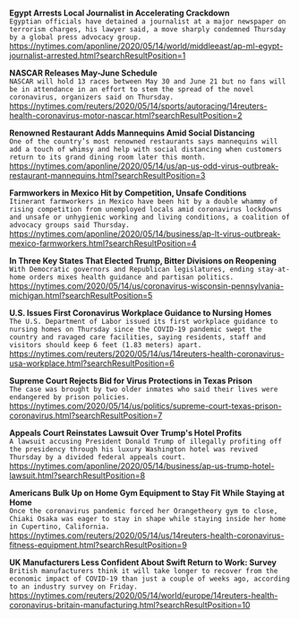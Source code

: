 **Egypt Arrests Local Journalist in Accelerating Crackdown**\
`Egyptian officials have detained a journalist at a major newspaper on terrorism charges, his lawyer said, a move sharply condemned Thursday by a global press advocacy group.`\
https://nytimes.com/aponline/2020/05/14/world/middleeast/ap-ml-egypt-journalist-arrested.html?searchResultPosition=1

**NASCAR Releases May-June Schedule**\
`NASCAR will hold 13 races between May 30 and June 21 but no fans will be in attendance in an effort to stem the spread of the novel coronavirus, organizers said on Thursday. `\
https://nytimes.com/reuters/2020/05/14/sports/autoracing/14reuters-health-coronavirus-motor-nascar.html?searchResultPosition=2

**Renowned Restaurant Adds Mannequins Amid Social Distancing**\
`One of the country’s most renowned restaurants says mannequins will add a touch of whimsy and help with social distancing when customers return to its grand dining room later this month. `\
https://nytimes.com/aponline/2020/05/14/us/ap-us-odd-virus-outbreak-restaurant-mannequins.html?searchResultPosition=3

**Farmworkers in Mexico Hit by Competition, Unsafe Conditions**\
`Itinerant farmworkers in Mexico have been hit by a double whammy of rising competition from unemployed locals amid coronavirus lockdowns and unsafe or unhygienic working and living conditions, a coalition of advocacy groups said Thursday.`\
https://nytimes.com/aponline/2020/05/14/business/ap-lt-virus-outbreak-mexico-farmworkers.html?searchResultPosition=4

**In Three Key States That Elected Trump, Bitter Divisions on Reopening**\
`With Democratic governors and Republican legislatures, ending stay-at-home orders mixes health guidance and partisan politics.`\
https://nytimes.com/2020/05/14/us/coronavirus-wisconsin-pennsylvania-michigan.html?searchResultPosition=5

**U.S. Issues First Coronavirus Workplace Guidance to Nursing Homes**\
`The U.S. Department of Labor issued its first workplace guidance to nursing homes on Thursday since the COVID-19 pandemic swept the country and ravaged care facilities, saying residents, staff and visitors should keep 6 feet (1.83 meters) apart.`\
https://nytimes.com/reuters/2020/05/14/us/14reuters-health-coronavirus-usa-workplace.html?searchResultPosition=6

**Supreme Court Rejects Bid for Virus Protections in Texas Prison**\
`The case was brought by two older inmates who said their lives were endangered by prison policies.`\
https://nytimes.com/2020/05/14/us/politics/supreme-court-texas-prison-coronavirus.html?searchResultPosition=7

**Appeals Court Reinstates Lawsuit Over Trump's Hotel Profits**\
`A lawsuit accusing President Donald Trump of illegally profiting off the presidency through his luxury Washington hotel was revived Thursday by a divided federal appeals court.`\
https://nytimes.com/aponline/2020/05/14/business/ap-us-trump-hotel-lawsuit.html?searchResultPosition=8

**Americans Bulk Up on Home Gym Equipment to Stay Fit While Staying at Home**\
`Once the coronavirus pandemic forced her Orangetheory gym to close, Chiaki Osaka was eager to stay in shape while staying inside her home in Cupertino, California.`\
https://nytimes.com/reuters/2020/05/14/us/14reuters-health-coronavirus-fitness-equipment.html?searchResultPosition=9

**UK Manufacturers Less Confident About Swift Return to Work: Survey**\
`British manufacturers think it will take longer to recover from the economic impact of COVID-19 than just a couple of weeks ago, according to an industry survey on Friday.`\
https://nytimes.com/reuters/2020/05/14/world/europe/14reuters-health-coronavirus-britain-manufacturing.html?searchResultPosition=10


